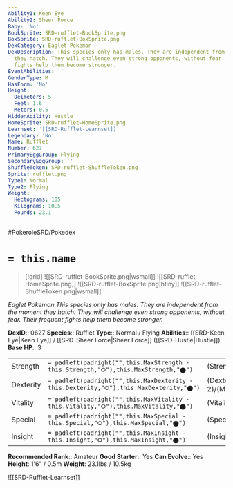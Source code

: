 ```yaml
---
Ability1: Keen Eye
Ability2: Sheer Force
Baby: 'No'
BookSprite: SRD-rufflet-BookSprite.png
BoxSprite: SRD-rufflet-BoxSprite.png
DexCategory: Eaglet Pokemon
DexDescription: This species only has males. They are independent from the moment
  they hatch. They will challenge even strong opponents, without fear. Their frequent
  fights help them become stronger.
EventAbilities: ''
GenderType: M
HasForm: 'No'
Height:
  Deimeters: 5
  Feet: 1.6
  Meters: 0.5
HiddenAbility: Hustle
HomeSprite: SRD-rufflet-HomeSprite.png
Learnset: '[[SRD-Rufflet-Learnset]]'
Legendary: 'No'
Name: Rufflet
Number: 627
PrimaryEggGroup: Flying
SecondaryEggGroup: ''
ShuffleToken: SRD-rufflet-ShuffleToken.png
Sprite: rufflet.png
Type1: Normal
Type2: Flying
Weight:
  Hectograms: 105
  Kilograms: 10.5
  Pounds: 23.1
---
```


#PokeroleSRD/Pokedex

# `= this.name`

> [!grid]
> ![[SRD-rufflet-BookSprite.png|wsmall]]
> ![[SRD-rufflet-HomeSprite.png]]
> ![[SRD-rufflet-BoxSprite.png|htiny]]
> ![[SRD-rufflet-ShuffleToken.png|wsmall]]


*Eaglet Pokemon*
*This species only has males. They are independent from the moment they hatch. They will challenge even strong opponents, without fear. Their frequent fights help them become stronger.*

**DexID**:: 0627
**Species**:: Rufflet
**Type**:: Normal / Flying
**Abilities**:: [[SRD-Keen Eye|Keen Eye]] / [[SRD-Sheer Force|Sheer Force]] ([[SRD-Hustle|Hustle]])
**Base HP**:: 3

|           |                                                                                        |                                          |
| --------- | -------------------------------------------------------------------------------------- | ---------------------------------------- |
| Strength  | `= padleft(padright("",this.MaxStrength - this.Strength,"⭘"),this.MaxStrength,"⬤")`    | (Strength::2)/(MaxStrength::5)   |
| Dexterity | `= padleft(padright("",this.MaxDexterity - this.Dexterity,"⭘"),this.MaxDexterity,"⬤")` | (Dexterity:: 2)/(MaxDexterity::4) |
| Vitality  | `= padleft(padright("",this.MaxVitality - this.Vitality,"⭘"),this.MaxVitality,"⬤")`    | (Vitality::2)/(MaxVitality::4)   |
| Special   | `= padleft(padright("",this.MaxSpecial - this.Special,"⭘"),this.MaxSpecial,"⬤")`       | (Special::1)/(MaxSpecial::3)     |
| Insight   | `= padleft(padright("",this.MaxInsight - this.Insight,"⭘"),this.MaxInsight,"⬤")`       | (Insight::2)/(MaxInsight::4)     |


**Recommended Rank**:: Amateur
**Good Starter**:: Yes
**Can Evolve**:: Yes
**Height**: 1'6" / 0.5m
**Weight**: 23.1lbs / 10.5kg

![[SRD-Rufflet-Learnset]]